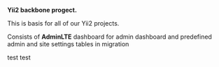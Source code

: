 **Yii2 backbone progect.**

This is basis for all of our Yii2 projects.

Consists of **AdminLTE** dashboard for admin dashboard and predefined admin and site settings tables in migration

test test
